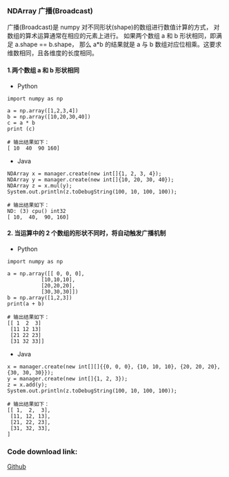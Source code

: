 
### NDArray 广播(Broadcast)
广播(Broadcast)是 numpy 对不同形状(shape)的数组进行数值计算的方式， 对数组的算术运算通常在相应的元素上进行。
如果两个数组 a 和 b 形状相同，即满足 a.shape == b.shape，
那么 a*b 的结果就是 a 与 b 数组对应位相乘。这要求维数相同，且各维度的长度相同。


#### 1.两个数组 a 和 b 形状相同
- Python
```text
import numpy as np 
 
a = np.array([1,2,3,4]) 
b = np.array([10,20,30,40]) 
c = a * b 
print (c)

# 输出结果如下：
[ 10  40  90 160]
```

- Java
```text
NDArray x = manager.create(new int[]{1, 2, 3, 4});
NDArray y = manager.create(new int[]{10, 20, 30, 40});
NDArray z = x.mul(y);
System.out.println(z.toDebugString(100, 10, 100, 100));

# 输出结果如下：
ND: (3) cpu() int32
[ 10,  40,  90, 160]
```

#### 2. 当运算中的 2 个数组的形状不同时，将自动触发广播机制
- Python
```text
import numpy as np 
 
a = np.array([[ 0, 0, 0],
           [10,10,10],
           [20,20,20],
           [30,30,30]])
b = np.array([1,2,3])
print(a + b)

# 输出结果如下：
[[ 1  2  3]
 [11 12 13]
 [21 22 23]
 [31 32 33]]
```

- Java
```text
x = manager.create(new int[][]{{0, 0, 0}, {10, 10, 10}, {20, 20, 20}, {30, 30, 30}});
y = manager.create(new int[]{1, 2, 3});
z = x.add(y);
System.out.println(z.toDebugString(100, 10, 100, 100));

# 输出结果如下：
[[ 1,  2,  3],
 [11, 12, 13],
 [21, 22, 23],
 [31, 32, 33],
]
```


### Code download link: 
[Github](https://github.com/mymagicpower/AIAS/blob/main/0_tutorials/ndarray_lessons/src/main/java/me/aias/example/No4BroadcastExample.java)    
